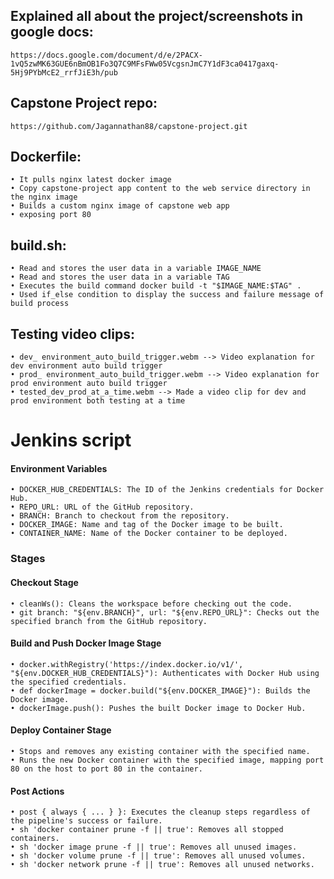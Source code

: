 ## Explained all about the project/screenshots in google docs:
    https://docs.google.com/document/d/e/2PACX-1vQ5zwMK63GUE6nBmOB1Fo3Q7C9MFsFWw05VcgsnJmC7Y1dF3ca0417gaxq-5Hj9PYbMcE2_rrfJiE3h/pub
    
## Capstone Project repo: 
    https://github.com/Jagannathan88/capstone-project.git
    
## Dockerfile: 
    • It pulls nginx latest docker image
    • Copy capstone-project app content to the web service directory in the nginx image 
    • Builds a custom nginx image of capstone web app
    • exposing port 80

## build.sh:
    • Read and stores the user data in a variable IMAGE_NAME
    • Read and stores the user data in a variable TAG
    • Executes the build command docker build -t "$IMAGE_NAME:$TAG" .
    • Used if_else condition to display the success and failure message of build process

## Testing video clips:
    • dev_ environment_auto_build_trigger.webm --> Video explanation for dev environment auto build trigger 
    • prod_ environment_auto_build_trigger.webm --> Video explanation for prod environment auto build trigger
    • tested_dev_prod_at_a_time.webm --> Made a video clip for dev and prod environment both testing at a time
    
 # Jenkins script
#### Environment Variables
    • DOCKER_HUB_CREDENTIALS: The ID of the Jenkins credentials for Docker Hub.
    • REPO_URL: URL of the GitHub repository.
    • BRANCH: Branch to checkout from the repository.
    • DOCKER_IMAGE: Name and tag of the Docker image to be built.
    • CONTAINER_NAME: Name of the Docker container to be deployed.
### Stages
#### Checkout Stage
    • cleanWs(): Cleans the workspace before checking out the code.
    • git branch: "${env.BRANCH}", url: "${env.REPO_URL}": Checks out the specified branch from the GitHub repository.
#### Build and Push Docker Image Stage
    • docker.withRegistry('https://index.docker.io/v1/', "${env.DOCKER_HUB_CREDENTIALS}"): Authenticates with Docker Hub using the specified credentials.
    • def dockerImage = docker.build("${env.DOCKER_IMAGE}"): Builds the Docker image.
    • dockerImage.push(): Pushes the built Docker image to Docker Hub.
#### Deploy Container Stage
    • Stops and removes any existing container with the specified name.
    • Runs the new Docker container with the specified image, mapping port 80 on the host to port 80 in the container.
#### Post Actions
    • post { always { ... } }: Executes the cleanup steps regardless of the pipeline's success or failure.
    • sh 'docker container prune -f || true': Removes all stopped containers.
    • sh 'docker image prune -f || true': Removes all unused images.
    • sh 'docker volume prune -f || true': Removes all unused volumes.
    • sh 'docker network prune -f || true': Removes all unused networks.
